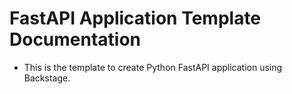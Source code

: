 # FastAPI Application Template Documentation

- This is the template to create Python FastAPI application using Backstage.
